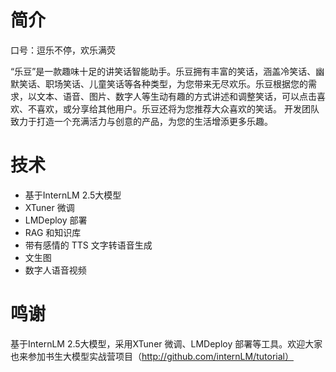 # 简介
口号：逗乐不停，欢乐满荧

“乐豆”是一款趣味十足的讲笑话智能助手。乐豆拥有丰富的笑话，涵盖冷笑话、幽默笑话、职场笑话、儿童笑话等各种类型，为您带来无尽欢乐。乐豆根据您的需求，以文本、语音、图片、数字人等生动有趣的方式讲述和调整笑话，可以点击喜欢、不喜欢，或分享给其他用户。乐豆还将为您推荐大众喜欢的笑话。
开发团队致力于打造一个充满活力与创意的产品，为您的生活增添更多乐趣。

# 技术
- 基于InternLM 2.5大模型
- XTuner 微调
- LMDeploy 部署
- RAG 和知识库 
- 带有感情的 TTS 文字转语音生成
- 文生图
- 数字人语音视频

# 鸣谢
基于InternLM 2.5大模型，采用XTuner 微调、LMDeploy 部署等工具。欢迎大家也来参加书生大模型实战营项目（http://github.com/internLM/tutorial）